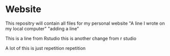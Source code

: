 # Website
This repositry will contain all files for my personal website
"A line I wrote on my local computer" 
"adding a line" 

This is a line from Rstudio
this is another change from r studio

A lot of this is just repetition repetition